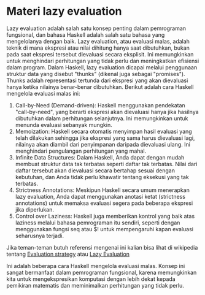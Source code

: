 # Materi lazy evaluation
Lazy evaluation adalah salah satu konsep penting dalam pemrograman fungsional, dan bahasa Haskell adalah salah satu bahasa yang mengelolanya dengan baik. Lazy evaluation, atau evaluasi malas, adalah teknik di mana ekspresi atau nilai dihitung hanya saat dibutuhkan, bukan pada saat ekspresi tersebut dievaluasi secara eksplisit. Ini memungkinkan untuk menghindari perhitungan yang tidak perlu dan meningkatkan efisiensi dalam program.
Dalam Haskell, lazy evaluation dicapai melalui penggunaan struktur data yang disebut "thunks" (dikenal juga sebagai "promises"). Thunks adalah representasi tertunda dari ekspresi yang akan dievaluasi hanya ketika nilainya benar-benar dibutuhkan. Berikut adalah cara Haskell mengelola evaluasi malas ini:

1. Call-by-Need (Demand-driven): Haskell menggunakan pendekatan "call-by-need", yang berarti ekspresi akan dievaluasi hanya jika hasilnya dibutuhkan dalam perhitungan selanjutnya. Ini memungkinkan untuk menunda evaluasi sebanyak mungkin.
2. Memoization: Haskell secara otomatis menyimpan hasil evaluasi yang telah dilakukan sehingga jika ekspresi yang sama harus dievaluasi lagi, nilainya akan diambil dari penyimpanan daripada dievaluasi ulang. Ini menghindari pengulangan perhitungan yang mahal.
3. Infinite Data Structures: Dalam Haskell, Anda dapat dengan mudah membuat struktur data tak terbatas seperti daftar tak terbatas. Nilai dari daftar tersebut akan dievaluasi secara bertahap sesuai dengan kebutuhan, dan Anda tidak perlu khawatir tentang eksekusi yang tak terbatas.
4. Strictness Annotations: Meskipun Haskell secara umum menerapkan lazy evaluation, Anda dapat menggunakan anotasi ketat (strictness annotations) untuk memaksa evaluasi segera pada beberapa ekspresi jika diperlukan.
5. Control over Laziness: Haskell juga memberikan kontrol yang baik atas laziness melalui bahasa pemrograman itu sendiri, seperti dengan menggunakan fungsi seq atau $! untuk mempengaruhi kapan evaluasi seharusnya terjadi.

Jika teman-teman butuh referensi mengenai ini kalian bisa lihat di wikipedia tentang [Evaluation strategy](https://en.wikipedia.org/wiki/Evaluation_strategy#Call_by_need) atau [Lazy Evaluation](https://wiki.haskell.org/Lazy_evaluation)

Ini adalah beberapa cara Haskell mengelola evaluasi malas. Konsep ini sangat bermanfaat dalam pemrograman fungsional, karena memungkinkan kita untuk mengekspresikan komputasi dengan lebih dekat kepada pemikiran matematis dan meminimalkan perhitungan yang tidak perlu.
